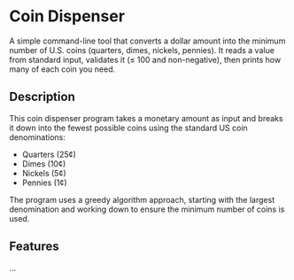 # Coin Dispenser
A simple command-line tool that converts a dollar amount into the minimum number of U.S. coins (quarters, dimes, nickels, pennies). It reads a value from standard input, validates it (≤ 100 and non-negative), then prints how many of each coin you need. 

## Description
This coin dispenser program takes a monetary amount as input and breaks it down into the fewest possible coins using the standard US coin denominations:
<ul>
  <li>Quarters (25¢)</li>
  <li>Dimes (10¢)</li>
  <li>Nickels (5¢)</li>
  <li>Pennies (1¢)</li>
</ul>

The program uses a greedy algorithm approach, starting with the largest denomination and working down to ensure the minimum number of coins is used.

## Features
...
